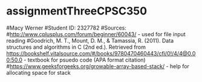 # assignmentThreeCPSC350
#Macy Werner
#Student ID: 2327782
#Sources: 
#http://www.cplusplus.com/forum/beginner/60043/ - used for file input reading 
#Goodrich, M. T., Mount, D. M., & Tamassia, R. (2011). Data structures and algorithms in C (2nd ed.). Retrieved from https://bookshelf.vitalsource.com/#/books/9780470460443/cfi/0!/4/4@0.00:50.0 - textbook for psuedo code (APA format citation)
#https://www.geeksforgeeks.org/growable-array-based-stack/ - help for allocating space for stack
